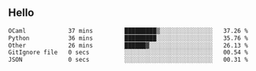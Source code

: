 ## Hello
<!--START_SECTION:waka-->

```txt
OCaml            37 mins         █████████▒░░░░░░░░░░░░░░░   37.26 %
Python           36 mins         █████████░░░░░░░░░░░░░░░░   35.76 %
Other            26 mins         ██████▓░░░░░░░░░░░░░░░░░░   26.13 %
GitIgnore file   0 secs          ░░░░░░░░░░░░░░░░░░░░░░░░░   00.54 %
JSON             0 secs          ░░░░░░░░░░░░░░░░░░░░░░░░░   00.31 %
```

<!--END_SECTION:waka-->

